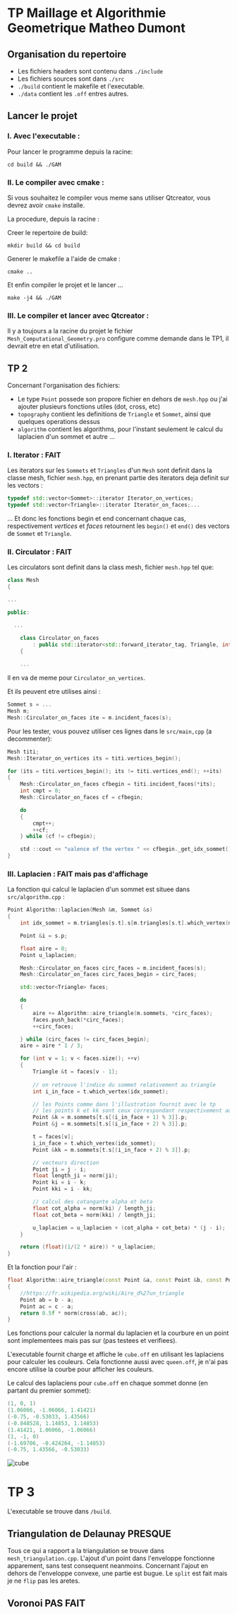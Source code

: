 # TP Maillage et Algorithmie Geometrique Matheo Dumont

## Organisation du repertoire
* Les fichiers headers sont contenu dans `./include`
* Les fichiers sources sont dans `./src`
* `./build` contient le makefile et l'executable.
* `./data` contient les `.off` entres autres.

## Lancer le projet
     
### I. Avec l'executable :
Pour lancer le programme depuis la racine:  
```
cd build && ./GAM
```
   
### II. Le compiler avec cmake :
Si vous souhaitez le compiler vous meme sans utiliser Qtcreator, vous devrez avoir `cmake` installe.

La procedure, depuis la racine :

Creer le repertoire de build:
```
mkdir build && cd build
```

Generer le makefile a l'aide de cmake :
```
cmake ..
```

Et enfin compiler le projet et le lancer ...
```
make -j4 && ./GAM
```
   
### III. Le compiler et lancer avec Qtcreator :
   
Il y a toujours a la racine du projet le fichier `Mesh_Computational_Geometry.pro` configure comme demande dans le TP1,
il devrait etre en etat d'utilisation.
  
  
## TP 2
Concernant l'organisation des fichiers:  

- Le type `Point` possede son propore fichier en dehors de `mesh.hpp` ou j'ai ajouter plusieurs fonctions utiles (dot, cross, etc)
- `topography` contient les definitions de `Triangle` et `Sommet`, ainsi que quelques operations dessus  
- `algorithm` contient les algorithms, pour l'instant seulement le calcul du laplacien d'un sommet et autre ...  


### I. Iterator : FAIT
Les iterators sur les `Sommets` et `Triangles` d'un `Mesh` sont definit dans la classe mesh, fichier `mesh.hpp`, en prenant partie des iterators deja definit sur les vectors :

```cpp
typedef std::vector<Sommet>::iterator Iterator_on_vertices;
typedef std::vector<Triangle>::iterator Iterator_on_faces;...
``` 
... Et donc les fonctions begin et end concernant chaque cas, respectivement *vertices* et *faces* retournent les `begin()` et `end()` des vectors de `Sommet` et `Triangle`.

### II. Circulator : FAIT
Les circulators sont definit dans la class mesh, fichier `mesh.hpp` tel que:

```cpp
class Mesh
{

...

public:

  ...

    class Circulator_on_faces
        : public std::iterator<std::forward_iterator_tag, Triangle, int, const Triangle *, Triangle>
    {
    
    ...

```
Il en va de meme pour `Circulator_on_vertices`.  
  
Et ils peuvent etre utilises ainsi :
```cpp
Sommet s = ...
Mesh m;
Mesh::Circulator_on_faces ite = m.incident_faces(s);
```

Pour les tester, vous pouvez utiliser ces lignes dans le `src/main,cpp` (a decommenter):
```cpp
Mesh titi;
Mesh::Iterator_on_vertices its = titi.vertices_begin();

for (its = titi.vertices_begin(); its != titi.vertices_end(); ++its)
{
    Mesh::Circulator_on_faces cfbegin = titi.incident_faces(*its);
    int cmpt = 0;
    Mesh::Circulator_on_faces cf = cfbegin;

    do
    {
        cmpt++;
        ++cf;
    } while (cf != cfbegin);

    std ::cout << "valence of the vertex " << cfbegin._get_idx_sommet() << " is " << cmpt << std ::endl;
}
```
   
### III. Laplacien : FAIT mais pas d'affichage

La fonction qui calcul le laplacien d'un sommet est situee dans `src/algorithm.cpp` :

```cpp
Point Algorithm::laplacien(Mesh &m, Sommet &s)
{
    int idx_sommet = m.triangles[s.t].s[m.triangles[s.t].which_vertex(m.sommets, s)];

    Point &i = s.p;

    float aire = 0;
    Point u_laplacien;

    Mesh::Circulator_on_faces circ_faces = m.incident_faces(s);
    Mesh::Circulator_on_faces circ_faces_begin = circ_faces;

    std::vector<Triangle> faces;

    do
    {
        aire += Algorithm::aire_triangle(m.sommets, *circ_faces);
        faces.push_back(*circ_faces);
        ++circ_faces;

    } while (circ_faces != circ_faces_begin);
    aire = aire * 1 / 3;

    for (int v = 1; v < faces.size(); ++v)
    {
        Triangle &t = faces[v - 1];
        
        // on retrouve l'indice du sommet relativement au triangle
        int i_in_face = t.which_vertex(idx_sommet);

        // les Points comme dans l'illustration fournit avec le tp
        // les points k et kk sont ceux correspondant respectivement aux points dans angles alpha et beta
        Point &k = m.sommets[t.s[(i_in_face + 1) % 3]].p;
        Point &j = m.sommets[t.s[(i_in_face + 2) % 3]].p;

        t = faces[v];
        i_in_face = t.which_vertex(idx_sommet);
        Point &kk = m.sommets[t.s[(i_in_face + 2) % 3]].p;

        // vecteurs direction
        Point ji = j - i;
        float length_ji = norm(ji);
        Point ki = i - k;
        Point kki = i - kk;

        // calcul des cotangante alpha et beta
        float cot_alpha = norm(ki) / length_ji;
        float cot_beta = norm(kki) / length_ji;

        u_laplacien = u_laplacien + (cot_alpha + cot_beta) * (j - i);
    }

    return (float)(1/(2 * aire)) * u_laplacien;
}
```

Et la fonction pour l'air : 

```cpp
float Algorithm::aire_triangle(const Point &a, const Point &b, const Point &c)
{
    //https://fr.wikipedia.org/wiki/Aire_d%27un_triangle
    Point ab = b - a;
    Point ac = c - a;
    return 0.5f * norm(cross(ab, ac));
}
```

Les fonctions pour calculer la normal du laplacien et la courbure en un point sont implementees mais pas sur (pas testees et verifiees).

L'executable fournit charge et affiche le `cube.off` en utilisant les laplaciens pour calculer les couleurs.
Cela fonctionne aussi avec `queen.off`, je n'ai pas encore utilise la courbe pour afficher les couleurs.

Le calcul des laplaciens pour `cube.off` en chaque sommet donne (en partant du premier sommet): 
```cpp
(1, 0, 1)
(1.06066, -1.06066, 1.41421)
(-0.75, -0.53033, 1.43566)
(-0.848528, 1.14853, 1.14853)
(1.41421, 1.06066, -1.06066)
(1, -1, 0)
(-1.69706, -0.424264, -1.14853)
(-0.75, 1.43566, -0.53033)
```

![cube](data/cube.png)

# TP 3
L'executable se trouve dans `/build`.

## Triangulation de Delaunay PRESQUE
Tous ce qui a rapport a la triangulation se trouve dans `mesh_triangulation.cpp`.
L'ajout d'un point dans l'enveloppe fonctionne apparement, sans test consequent neanmoins.
Concernant l'ajout en dehors de l'enveloppe convexe, une partie est bugue. Le `split` est fait mais je ne `flip` pas
les aretes. 

    
## Voronoi PAS FAIT

